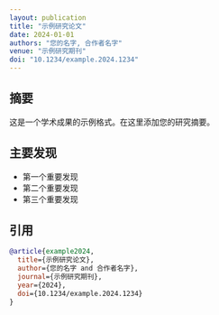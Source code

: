```yaml
---
layout: publication
title: "示例研究论文"
date: 2024-01-01
authors: "您的名字, 合作者名字"
venue: "示例研究期刊"
doi: "10.1234/example.2024.1234"
---
```


## 摘要

这是一个学术成果的示例格式。在这里添加您的研究摘要。

## 主要发现

- 第一个重要发现
- 第二个重要发现
- 第三个重要发现

## 引用

```bibtex
@article{example2024,
  title={示例研究论文},
  author={您的名字 and 合作者名字},
  journal={示例研究期刊},
  year={2024},
  doi={10.1234/example.2024.1234}
}
``` 